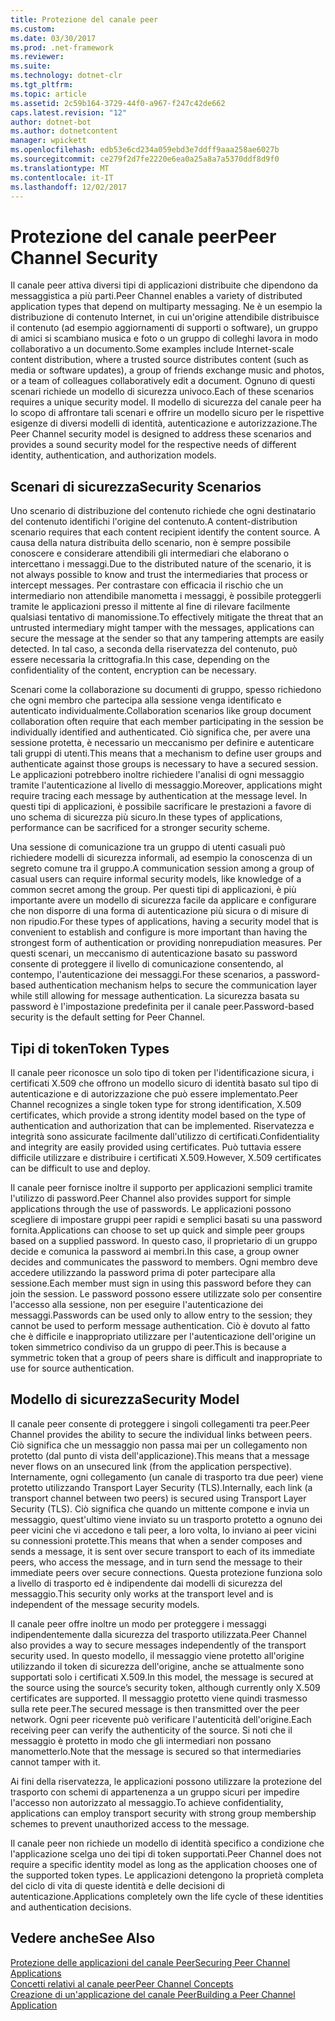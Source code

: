 ```yaml
---
title: Protezione del canale peer
ms.custom: 
ms.date: 03/30/2017
ms.prod: .net-framework
ms.reviewer: 
ms.suite: 
ms.technology: dotnet-clr
ms.tgt_pltfrm: 
ms.topic: article
ms.assetid: 2c59b164-3729-44f0-a967-f247c42de662
caps.latest.revision: "12"
author: dotnet-bot
ms.author: dotnetcontent
manager: wpickett
ms.openlocfilehash: edb53e6cd234a059ebd3e7ddff9aaa258ae6027b
ms.sourcegitcommit: ce279f2d7fe2220e6ea0a25a8a7a5370ddf8d9f0
ms.translationtype: MT
ms.contentlocale: it-IT
ms.lasthandoff: 12/02/2017
---
```

# <a name="peer-channel-security"></a><span data-ttu-id="e3cdf-102">Protezione del canale peer</span><span class="sxs-lookup"><span data-stu-id="e3cdf-102">Peer Channel Security</span></span>
<span data-ttu-id="e3cdf-103">Il canale peer attiva diversi tipi di applicazioni distribuite che dipendono da messaggistica a più parti.</span><span class="sxs-lookup"><span data-stu-id="e3cdf-103">Peer Channel enables a variety of distributed application types that depend on multiparty messaging.</span></span> <span data-ttu-id="e3cdf-104">Ne è un esempio la distribuzione di contenuto Internet, in cui un'origine attendibile distribuisce il contenuto (ad esempio aggiornamenti di supporti o software), un gruppo di amici si scambiano musica e foto o un gruppo di colleghi lavora in modo collaborativo a un documento.</span><span class="sxs-lookup"><span data-stu-id="e3cdf-104">Some examples include Internet-scale content distribution, where a trusted source distributes content (such as media or software updates), a group of friends exchange music and photos, or a team of colleagues collaboratively edit a document.</span></span> <span data-ttu-id="e3cdf-105">Ognuno di questi scenari richiede un modello di sicurezza univoco.</span><span class="sxs-lookup"><span data-stu-id="e3cdf-105">Each of these scenarios requires a unique security model.</span></span> <span data-ttu-id="e3cdf-106">Il modello di sicurezza del canale peer ha lo scopo di affrontare tali scenari e offrire un modello sicuro per le rispettive esigenze di diversi modelli di identità, autenticazione e autorizzazione.</span><span class="sxs-lookup"><span data-stu-id="e3cdf-106">The Peer Channel security model is designed to address these scenarios and provides a sound security model for the respective needs of different identity, authentication, and authorization models.</span></span>  
  
## <a name="security-scenarios"></a><span data-ttu-id="e3cdf-107">Scenari di sicurezza</span><span class="sxs-lookup"><span data-stu-id="e3cdf-107">Security Scenarios</span></span>  
 <span data-ttu-id="e3cdf-108">Uno scenario di distribuzione del contenuto richiede che ogni destinatario del contenuto identifichi l'origine del contenuto.</span><span class="sxs-lookup"><span data-stu-id="e3cdf-108">A content-distribution scenario requires that each content recipient identify the content source.</span></span> <span data-ttu-id="e3cdf-109">A causa della natura distribuita dello scenario, non è sempre possibile conoscere e considerare attendibili gli intermediari che elaborano o intercettano i messaggi.</span><span class="sxs-lookup"><span data-stu-id="e3cdf-109">Due to the distributed nature of the scenario, it is not always possible to know and trust the intermediaries that process or intercept messages.</span></span> <span data-ttu-id="e3cdf-110">Per contrastare con efficacia il rischio che un intermediario non attendibile manometta i messaggi, è possibile proteggerli tramite le applicazioni presso il mittente al fine di rilevare facilmente qualsiasi tentativo di manomissione.</span><span class="sxs-lookup"><span data-stu-id="e3cdf-110">To effectively mitigate the threat that an untrusted intermediary might tamper with the messages, applications can secure the message at the sender so that any tampering attempts are easily detected.</span></span> <span data-ttu-id="e3cdf-111">In tal caso, a seconda della riservatezza del contenuto, può essere necessaria la crittografia.</span><span class="sxs-lookup"><span data-stu-id="e3cdf-111">In this case, depending on the confidentiality of the content, encryption can be necessary.</span></span>  
  
 <span data-ttu-id="e3cdf-112">Scenari come la collaborazione su documenti di gruppo, spesso richiedono che ogni membro che partecipa alla sessione venga identificato e autenticato individualmente.</span><span class="sxs-lookup"><span data-stu-id="e3cdf-112">Collaboration scenarios like group document collaboration often require that each member participating in the session be individually identified and authenticated.</span></span> <span data-ttu-id="e3cdf-113">Ciò significa che, per avere una sessione protetta, è necessario un meccanismo per definire e autenticare tali gruppi di utenti.</span><span class="sxs-lookup"><span data-stu-id="e3cdf-113">This means that a mechanism to define user groups and authenticate against those groups is necessary to have a secured session.</span></span> <span data-ttu-id="e3cdf-114">Le applicazioni potrebbero inoltre richiedere l'analisi di ogni messaggio tramite l'autenticazione al livello di messaggio.</span><span class="sxs-lookup"><span data-stu-id="e3cdf-114">Moreover, applications might require tracing each message by authentication at the message level.</span></span> <span data-ttu-id="e3cdf-115">In questi tipi di applicazioni, è possibile sacrificare le prestazioni a favore di uno schema di sicurezza più sicuro.</span><span class="sxs-lookup"><span data-stu-id="e3cdf-115">In these types of applications, performance can be sacrificed for a stronger security scheme.</span></span>  
  
 <span data-ttu-id="e3cdf-116">Una sessione di comunicazione tra un gruppo di utenti casuali può richiedere modelli di sicurezza informali, ad esempio la conoscenza di un segreto comune tra il gruppo.</span><span class="sxs-lookup"><span data-stu-id="e3cdf-116">A communication session among a group of casual users can require informal security models, like knowledge of a common secret among the group.</span></span> <span data-ttu-id="e3cdf-117">Per questi tipi di applicazioni, è più importante avere un modello di sicurezza facile da applicare e configurare che non disporre di una forma di autenticazione più sicura o di misure di non ripudio.</span><span class="sxs-lookup"><span data-stu-id="e3cdf-117">For these types of applications, having a security model that is convenient to establish and configure is more important than having the strongest form of authentication or providing nonrepudiation measures.</span></span> <span data-ttu-id="e3cdf-118">Per questi scenari, un meccanismo di autenticazione basato su password consente di proteggere il livello di comunicazione consentendo, al contempo, l'autenticazione dei messaggi.</span><span class="sxs-lookup"><span data-stu-id="e3cdf-118">For these scenarios, a password-based authentication mechanism helps to secure the communication layer while still allowing for message authentication.</span></span> <span data-ttu-id="e3cdf-119">La sicurezza basata su password è l'impostazione predefinita per il canale peer.</span><span class="sxs-lookup"><span data-stu-id="e3cdf-119">Password-based security is the default setting for Peer Channel.</span></span>  
  
## <a name="token-types"></a><span data-ttu-id="e3cdf-120">Tipi di token</span><span class="sxs-lookup"><span data-stu-id="e3cdf-120">Token Types</span></span>  
 <span data-ttu-id="e3cdf-121">Il canale peer riconosce un solo tipo di token per l'identificazione sicura, i certificati X.509 che offrono un modello sicuro di identità basato sul tipo di autenticazione e di autorizzazione che può essere implementato.</span><span class="sxs-lookup"><span data-stu-id="e3cdf-121">Peer Channel recognizes a single token type for strong identification, X.509 certificates, which provide a strong identity model based on the type of authentication and authorization that can be implemented.</span></span> <span data-ttu-id="e3cdf-122">Riservatezza e integrità sono assicurate facilmente dall'utilizzo di certificati.</span><span class="sxs-lookup"><span data-stu-id="e3cdf-122">Confidentiality and integrity are easily provided using certificates.</span></span> <span data-ttu-id="e3cdf-123">Può tuttavia essere difficile utilizzare e distribuire i certificati X.509.</span><span class="sxs-lookup"><span data-stu-id="e3cdf-123">However, X.509 certificates can be difficult to use and deploy.</span></span>  
  
 <span data-ttu-id="e3cdf-124">Il canale peer fornisce inoltre il supporto per applicazioni semplici tramite l'utilizzo di password.</span><span class="sxs-lookup"><span data-stu-id="e3cdf-124">Peer Channel also provides support for simple applications through the use of passwords.</span></span> <span data-ttu-id="e3cdf-125">Le applicazioni possono scegliere di impostare gruppi peer rapidi e semplici basati su una password fornita.</span><span class="sxs-lookup"><span data-stu-id="e3cdf-125">Applications can choose to set up quick and simple peer groups based on a supplied password.</span></span> <span data-ttu-id="e3cdf-126">In questo caso, il proprietario di un gruppo decide e comunica la password ai membri.</span><span class="sxs-lookup"><span data-stu-id="e3cdf-126">In this case, a group owner decides and communicates the password to members.</span></span> <span data-ttu-id="e3cdf-127">Ogni membro deve accedere utilizzando la password prima di poter partecipare alla sessione.</span><span class="sxs-lookup"><span data-stu-id="e3cdf-127">Each member must sign in using this password before they can join the session.</span></span> <span data-ttu-id="e3cdf-128">Le password possono essere utilizzate solo per consentire l'accesso alla sessione, non per eseguire l'autenticazione dei messaggi.</span><span class="sxs-lookup"><span data-stu-id="e3cdf-128">Passwords can be used only to allow entry to the session; they cannot be used to perform message authentication.</span></span> <span data-ttu-id="e3cdf-129">Ciò è dovuto al fatto che è difficile e inappropriato utilizzare per l'autenticazione dell'origine un token simmetrico condiviso da un gruppo di peer.</span><span class="sxs-lookup"><span data-stu-id="e3cdf-129">This is because a symmetric token that a group of peers share is difficult and inappropriate to use for source authentication.</span></span>  
  
## <a name="security-model"></a><span data-ttu-id="e3cdf-130">Modello di sicurezza</span><span class="sxs-lookup"><span data-stu-id="e3cdf-130">Security Model</span></span>  
 <span data-ttu-id="e3cdf-131">Il canale peer consente di proteggere i singoli collegamenti tra peer.</span><span class="sxs-lookup"><span data-stu-id="e3cdf-131">Peer Channel provides the ability to secure the individual links between peers.</span></span> <span data-ttu-id="e3cdf-132">Ciò significa che un messaggio non passa mai per un collegamento non protetto (dal punto di vista dell'applicazione).</span><span class="sxs-lookup"><span data-stu-id="e3cdf-132">This means that a message never flows on an unsecured link (from the application perspective).</span></span> <span data-ttu-id="e3cdf-133">Internamente, ogni collegamento (un canale di trasporto tra due peer) viene protetto utilizzando Transport Layer Security (TLS).</span><span class="sxs-lookup"><span data-stu-id="e3cdf-133">Internally, each link (a transport channel between two peers) is secured using Transport Layer Security (TLS).</span></span> <span data-ttu-id="e3cdf-134">Ciò significa che quando un mittente compone e invia un messaggio, quest'ultimo viene inviato su un trasporto protetto a ognuno dei peer vicini che vi accedono e tali peer, a loro volta, lo inviano ai peer vicini su connessioni protette.</span><span class="sxs-lookup"><span data-stu-id="e3cdf-134">This means that when a sender composes and sends a message, it is sent over secure transport to each of its immediate peers, who access the message, and in turn send the message to their immediate peers over secure connections.</span></span> <span data-ttu-id="e3cdf-135">Questa protezione funziona solo a livello di trasporto ed è indipendente dai modelli di sicurezza del messaggio.</span><span class="sxs-lookup"><span data-stu-id="e3cdf-135">This security only works at the transport level and is independent of the message security models.</span></span>  
  
 <span data-ttu-id="e3cdf-136">Il canale peer offre inoltre un modo per proteggere i messaggi indipendentemente dalla sicurezza del trasporto utilizzata.</span><span class="sxs-lookup"><span data-stu-id="e3cdf-136">Peer Channel also provides a way to secure messages independently of the transport security used.</span></span> <span data-ttu-id="e3cdf-137">In questo modello, il messaggio viene protetto all'origine utilizzando il token di sicurezza dell'origine, anche se attualmente sono supportati solo i certificati X.509.</span><span class="sxs-lookup"><span data-stu-id="e3cdf-137">In this model, the message is secured at the source using the source’s security token, although currently only X.509 certificates are supported.</span></span> <span data-ttu-id="e3cdf-138">Il messaggio protetto viene quindi trasmesso sulla rete peer.</span><span class="sxs-lookup"><span data-stu-id="e3cdf-138">The secured message is then transmitted over the peer network.</span></span> <span data-ttu-id="e3cdf-139">Ogni peer ricevente può verificare l'autenticità dell'origine.</span><span class="sxs-lookup"><span data-stu-id="e3cdf-139">Each receiving peer can verify the authenticity of the source.</span></span> <span data-ttu-id="e3cdf-140">Si noti che il messaggio è protetto in modo che gli intermediari non possano manometterlo.</span><span class="sxs-lookup"><span data-stu-id="e3cdf-140">Note that the message is secured so that intermediaries cannot tamper with it.</span></span>  
  
 <span data-ttu-id="e3cdf-141">Ai fini della riservatezza, le applicazioni possono utilizzare la protezione del trasporto con schemi di appartenenza a un gruppo sicuri per impedire l'accesso non autorizzato al messaggio.</span><span class="sxs-lookup"><span data-stu-id="e3cdf-141">To achieve confidentiality, applications can employ transport security with strong group membership schemes to prevent unauthorized access to the message.</span></span>  
  
 <span data-ttu-id="e3cdf-142">Il canale peer non richiede un modello di identità specifico a condizione che l'applicazione scelga uno dei tipi di token supportati.</span><span class="sxs-lookup"><span data-stu-id="e3cdf-142">Peer Channel does not require a specific identity model as long as the application chooses one of the supported token types.</span></span> <span data-ttu-id="e3cdf-143">Le applicazioni detengono la proprietà completa del ciclo di vita di queste identità e delle decisioni di autenticazione.</span><span class="sxs-lookup"><span data-stu-id="e3cdf-143">Applications completely own the life cycle of these identities and authentication decisions.</span></span>  
  
## <a name="see-also"></a><span data-ttu-id="e3cdf-144">Vedere anche</span><span class="sxs-lookup"><span data-stu-id="e3cdf-144">See Also</span></span>  
 [<span data-ttu-id="e3cdf-145">Protezione delle applicazioni del canale Peer</span><span class="sxs-lookup"><span data-stu-id="e3cdf-145">Securing Peer Channel Applications</span></span>](../../../../docs/framework/wcf/feature-details/securing-peer-channel-applications.md)  
 [<span data-ttu-id="e3cdf-146">Concetti relativi al canale peer</span><span class="sxs-lookup"><span data-stu-id="e3cdf-146">Peer Channel Concepts</span></span>](../../../../docs/framework/wcf/feature-details/peer-channel-concepts.md)  
 [<span data-ttu-id="e3cdf-147">Creazione di un'applicazione del canale Peer</span><span class="sxs-lookup"><span data-stu-id="e3cdf-147">Building a Peer Channel Application</span></span>](../../../../docs/framework/wcf/feature-details/building-a-peer-channel-application.md)
